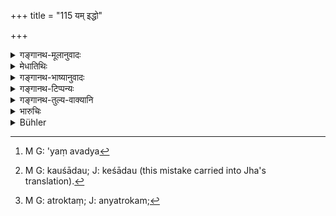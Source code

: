 +++
title = "115 यम् इद्धो"

+++

<details><summary>गङ्गानथ-मूलानुवादः</summary>

He whom the blazing fire burns not, or whom the water does not throw up, or who does not speedily suffer some misfortune, should be regarded as pure on his oath.—(115)
</details>

<details><summary>मेधातिथिः</summary>

तप्तायसपिण्डो ऽयम् अनवद्य[^१०८] गृहीतो न दहति । **आपश् च** नोर्ध्वं प्लावयन्ति । सत्य**शपथे** कोशादौ[^१०९] **न** **नार्तिम् ऋच्छति** पीडां न प्राप्नोति । "रोगो ऽग्निः" (म्ध् ८.१०८) इत्य् अत्रोक्तां[^११०] । **स** शुद्धः **शुचिर्** निर्दोषः । **क्षिप्रं** चतुर्दश वाहान्य् अवधिः स्मृत्यन्तरात् ॥ ८.११५ ॥


[^११०]:
     M G: atroktaṃ; J: anyatrokam; 


[^१०९]:
     M G: kauśādau; J: keśādau (this mistake carried into Jha's translation).


[^१०८]:
     M G: 'yaṃ avadya
</details>

<details><summary>गङ्गानथ-भाष्यानुवादः</summary>

‘*Blazing*’—flaming.

A red-hot iron-ball, when held by an innocent person, does not burn him; the water does not make him float on the surface, if he has sworn truly; he also does not suffer ‘*misfortune*,’—*i.e*. trouble, in regard to his hair and other parts of his body. ‘Illness’ has already been mentioned before.

Such a person is to ‘*be regarded as pure*’—*i.e*., innocent.

‘*Speedily*’—*i.e*., within a period of fourteen days,—as declared in another *Smṛti*.—(115)
</details>

<details><summary>गङ्गानथ-टिप्पन्यः</summary>

See Atharva Veda 2.12; Chāndogya Upaniṣad 6.16.1.

‘*Kṣipram*’—‘Within fourteen days’ (Medhātithi); ‘within three
fortnights’ (Rāghavānanda).

This verse is quoted in *Kṛtyakalpataru* (62b).
</details>

<details><summary>गङ्गानथ-तुल्य-वाक्यानि</summary>

**(verses 8.114-116)  
**

See Comparative notes for [Verse
8.114].
</details>

<details><summary>भारुचिः</summary>

दहनोन्मज्जनाभ्याम् आर्तिः पृथग् उपदेशसामर्थ्यात् अन्यारोग्याद्यभिघातलक्षणा । सा चोक्ता पुरस्तात्- "यस्य दृश्येत सप्ताहाद् उक्तवाक्यस्य साक्षिणः रोगो ऽग्निर् ज्ञातिमरणम्" इति । ननु च साक्ष्यनृतविभावनार्था सोक्ता । समानकारणत्वात् तु मिथ्याशपथभावनार्थापि सैवेह स्यात् । अन्यार्तेर् अनिर्देशाद् इह सैव गम्यते । अत्र कश्चिद् आह- "इद्धो नामाग्निर् न धक्ष्यति नोन्मज्जयिष्यन्त्य् अपः" इति दृष्टविरुद्धम् एतत् । न हि महाभूतस्यचैतन्यात् स्वभावव्यतिकरो निमित्तम् अन्तरेणोपलभ्यते । मन्त्रौषधाभ्यां तु भवति । तद् इह न मानम् । अत्र हि सत्यशपथप्रयोगोपहृतयोर् अग्*यम्भसोअर् (?) अयं निमित्ततः स्वभावव्यतिकरः स्यात् । सदेवतत्त्वाच् च तयोर् विशेषतो ऽस्मिन् काले सनिमित्तः स्याद् अयं व्यतिकरो, यतः तद् अचैतन्यम् अकारणम् । जयः तद्विपर्यये च पराजय इति साध्यम् । किं व्यवधानकालयोर् अल्पमहत्त्वाभ्याम् एतौ भवतः, उत दैवकृताव् इति । असमानं चैतत्, येन साम्य ऽपि व्यवधानकालयोर् एतौ दृश्येते । तस्मान् नेमौ तद्वैषम्यकृतौ विज्ञेयौ । यतश् च जिह्वया तप्तायःपिण्डाभिस्पर्शनेनोभयं दृष्टम्, अतो नैतयोर् वचनक्रिययोस् त्रासनमात्रम् एव प्रयोजनम् । कथं नामायम् अभीतः प्रपद्येतेति । यच् च पुनर् इदम् उच्यते । यदि च किल त्रासनार्थवादो भवति ततो "नाग्निर् ददाह रोमापि" इति रोमादहनवचनम् अनर्थवद् भवति । इतरथा ह्य् अग्निहरणविधौ कल्प्यमाने हस्ततलयोर् लोमाभावाल् लोमादहनवचनम् अनर्थकं स्यात् । अपि चेक्षिते त्व् अग्निहरणे यथा कथंचिद् अग्निसंबन्धस् तु यत इति, अत्र रोमशब्दो ऽयं न स्वार्थवाची गुणतो लोकपदत्वार्थः, यथोक्तसामर्थ्यात् । अतः साक्षिमिथ्यावचनवन् मिथ्याशपथवच् चाग्निहर्णोदकनिमज्जने अपि तद्वद् एव विज्ञेये इति ॥ ८.११६ ॥
</details>

<details><summary>Bühler</summary>

115	He whom the blazing fire burns not, whom the water forces not to come (quickly) up, who meets with no speedy misfortune, must be held innocent on (the strength of) his oath.
</details>
